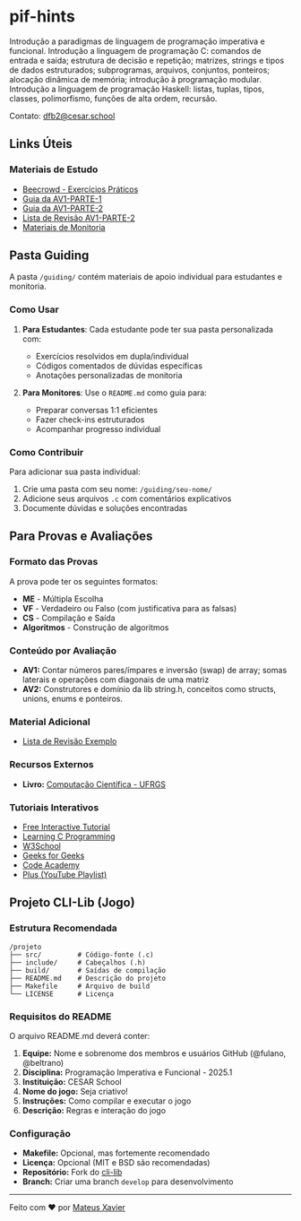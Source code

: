 # pif-hints
Introdução a paradigmas de linguagem de programação imperativa e funcional. Introdução a linguagem de programação C: comandos de
entrada e saída; estrutura de decisão e repetição; matrizes, strings e tipos de dados estruturados; subprogramas, arquivos, conjuntos,
ponteiros; alocação dinâmica de memória; introdução à programação modular. Introdução a linguagem de programação Haskell: listas,
tuplas, tipos, classes, polimorfismo, funções de alta ordem, recursão.

Contato: dfb2@cesar.school

## Links Úteis

### Materiais de Estudo
- [Beecrowd - Exercícios Práticos](https://www.github.com/mxs2/emb-pif)
- [Guia da AV1-PARTE-1](./docs/AV1-PARTE-1.md)
- [Guia da AV1-PARTE-2](./docs/AV1-PARTE-2.md)
- [Lista de Revisão AV1-PARTE-2](./docs/AV1-PARTE-2-REVISAO.pdf)
- [Materiais de Monitoria](./guiding/README.md)

## Pasta Guiding

A pasta `/guiding/` contém materiais de apoio individual para estudantes e monitoria.

### Como Usar
1. **Para Estudantes**: Cada estudante pode ter sua pasta personalizada com:
   - Exercícios resolvidos em dupla/individual
   - Códigos comentados de dúvidas específicas
   - Anotações personalizadas de monitoria

2. **Para Monitores**: Use o `README.md` como guia para:
   - Preparar conversas 1:1 eficientes
   - Fazer check-ins estruturados
   - Acompanhar progresso individual

### Como Contribuir
Para adicionar sua pasta individual:
1. Crie uma pasta com seu nome: `/guiding/seu-nome/`
2. Adicione seus arquivos `.c` com comentários explicativos
3. Documente dúvidas e soluções encontradas

## Para Provas e Avaliações

### Formato das Provas
A prova pode ter os seguintes formatos:
- **ME** - Múltipla Escolha
- **VF** - Verdadeiro ou Falso (com justificativa para as falsas)
- **CS** - Compilação e Saída 
- **Algoritmos** - Construção de algoritmos

### Conteúdo por Avaliação
- **AV1:** Contar números pares/ímpares e inversão (swap) de array; somas laterais e operações com diagonais de uma matriz
- **AV2:** Construtores e domínio da lib string.h, conceitos como structs, unions, enums e ponteiros.

### Material Adicional
- [Lista de Revisão Exemplo](./docs/AV1-PARTE-2-REVISAO.pdf)


### Recursos Externos
- **Livro:** [Computação Científica - UFRGS](https://www.ufrgs.br/reamat/ComputacaoCientifica/livro/livro.pdf)

### Tutoriais Interativos
- [Free Interactive Tutorial](https://www.learn-c.org/)  
- [Learning C Programming](https://www.tutorialspoint.com/cprogramming/index.htm)  
- [W3School](https://www.w3schools.com/c/index.php)  
- [Geeks for Geeks](https://www.geeksforgeeks.org/c-programming-language/)  
- [Code Academy](https://www.codecademy.com/catalog/language/c)  
- [Plus (YouTube Playlist)](https://www.youtube.com/playlist?list=PLa75BYTPDNKZWYypgOFEsX3H2Mg-SzuLW)

## Projeto CLI-Lib (Jogo)

### Estrutura Recomendada
```
/projeto
├── src/         # Código-fonte (.c)
├── include/     # Cabeçalhos (.h)
├── build/       # Saídas de compilação
├── README.md    # Descrição do projeto
├── Makefile     # Arquivo de build
└── LICENSE      # Licença
```

### Requisitos do README
O arquivo README.md deverá conter:
1. **Equipe:** Nome e sobrenome dos membros e usuários GitHub (@fulano, @beltrano)
2. **Disciplina:** Programação Imperativa e Funcional - 2025.1
3. **Instituição:** CESAR School
4. **Nome do jogo:** Seja criativo!
5. **Instruções:** Como compilar e executar o jogo
6. **Descrição:** Regras e interação do jogo

### Configuração
- **Makefile:** Opcional, mas fortemente recomendado
- **Licença:** Opcional (MIT e BSD são recomendadas)
- **Repositório:** Fork do [cli-lib](https://github.com/tgfb/cli-lib) 
- **Branch:** Criar uma branch `develop` para desenvolvimento

---

Feito com ❤️ por [Mateus Xavier](https://github.com/mxs2)
